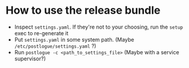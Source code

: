 # How to use the release bundle
* Inspect `settings.yaml`. If they're not to your choosing, run the `setup` exec to re-generate it
* Put `settings.yaml` in some system path. (Maybe `/etc/postlogue/settings.yaml` ?)
* Run `postlogue -c <path_to_settings_file>` (Maybe with a service supervisor?)